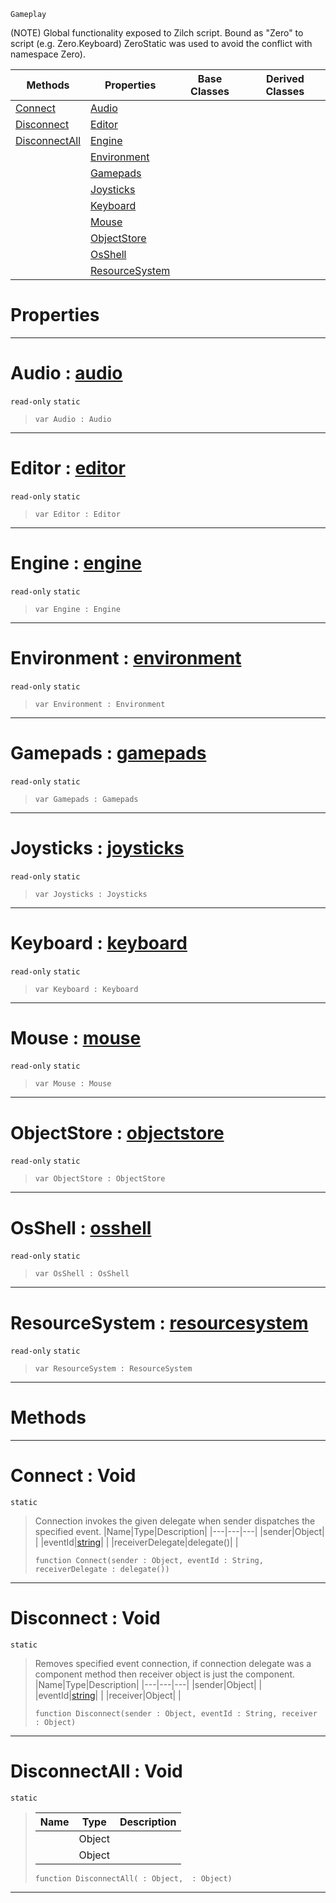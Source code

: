  `Gameplay`

(NOTE) Global functionality exposed to Zilch script. Bound as "Zero" to script (e.g. Zero.Keyboard) ZeroStatic was used to avoid the conflict with namespace Zero).

|Methods|Properties|Base Classes|Derived Classes|
|---|---|---|---|
|[ Connect](https://github.com/zeroengineteam/ZeroDocs/code_reference/class_reference/zero.markdown#connect-void)|[ Audio](https://github.com/zeroengineteam/ZeroDocs/code_reference/class_reference/zero.markdown#audio-zero-engine-docume)| | |
|[ Disconnect](https://github.com/zeroengineteam/ZeroDocs/code_reference/class_reference/zero.markdown#disconnect-void)|[ Editor](https://github.com/zeroengineteam/ZeroDocs/code_reference/class_reference/zero.markdown#editor-zero-engine-docum)| | |
|[ DisconnectAll](https://github.com/zeroengineteam/ZeroDocs/code_reference/class_reference/zero.markdown#disconnectall-void)|[ Engine](https://github.com/zeroengineteam/ZeroDocs/code_reference/class_reference/zero.markdown#engine-zero-engine-docum)| | |
| |[ Environment](https://github.com/zeroengineteam/ZeroDocs/code_reference/class_reference/zero.markdown#environment-zero-engine)| | |
| |[ Gamepads](https://github.com/zeroengineteam/ZeroDocs/code_reference/class_reference/zero.markdown#gamepads-zero-engine-doc)| | |
| |[ Joysticks](https://github.com/zeroengineteam/ZeroDocs/code_reference/class_reference/zero.markdown#joysticks-zero-engine-do)| | |
| |[ Keyboard](https://github.com/zeroengineteam/ZeroDocs/code_reference/class_reference/zero.markdown#keyboard-zero-engine-doc)| | |
| |[ Mouse](https://github.com/zeroengineteam/ZeroDocs/code_reference/class_reference/zero.markdown#mouse-zero-engine-docume)| | |
| |[ ObjectStore](https://github.com/zeroengineteam/ZeroDocs/code_reference/class_reference/zero.markdown#objectstore-zero-engine)| | |
| |[ OsShell](https://github.com/zeroengineteam/ZeroDocs/code_reference/class_reference/zero.markdown#osshell-zero-engine-docu)| | |
| |[ ResourceSystem](https://github.com/zeroengineteam/ZeroDocs/code_reference/class_reference/zero.markdown#resourcesystem-zero-engi)| | |


 #  Properties


---  
 #  Audio : [audio](https://github.com/zeroengineteam/ZeroDocs/code_reference/class_reference/audio.markdown)

 `read-only` `static`

> 
> ``` lang=cpp, name=Zilch
> var Audio : Audio


---  
 #  Editor : [editor](https://github.com/zeroengineteam/ZeroDocs/code_reference/class_reference/editor.markdown)

 `read-only` `static`

> 
> ``` lang=cpp, name=Zilch
> var Editor : Editor


---  
 #  Engine : [engine](https://github.com/zeroengineteam/ZeroDocs/code_reference/class_reference/engine.markdown)

 `read-only` `static`

> 
> ``` lang=cpp, name=Zilch
> var Engine : Engine


---  
 #  Environment : [environment](https://github.com/zeroengineteam/ZeroDocs/code_reference/class_reference/environment.markdown)

 `read-only` `static`

> 
> ``` lang=cpp, name=Zilch
> var Environment : Environment


---  
 #  Gamepads : [gamepads](https://github.com/zeroengineteam/ZeroDocs/code_reference/class_reference/gamepads.markdown)

 `read-only` `static`

> 
> ``` lang=cpp, name=Zilch
> var Gamepads : Gamepads


---  
 #  Joysticks : [joysticks](https://github.com/zeroengineteam/ZeroDocs/code_reference/class_reference/joysticks.markdown)

 `read-only` `static`

> 
> ``` lang=cpp, name=Zilch
> var Joysticks : Joysticks


---  
 #  Keyboard : [keyboard](https://github.com/zeroengineteam/ZeroDocs/code_reference/class_reference/keyboard.markdown)

 `read-only` `static`

> 
> ``` lang=cpp, name=Zilch
> var Keyboard : Keyboard


---  
 #  Mouse : [mouse](https://github.com/zeroengineteam/ZeroDocs/code_reference/class_reference/mouse.markdown)

 `read-only` `static`

> 
> ``` lang=cpp, name=Zilch
> var Mouse : Mouse


---  
 #  ObjectStore : [objectstore](https://github.com/zeroengineteam/ZeroDocs/code_reference/class_reference/objectstore.markdown)

 `read-only` `static`

> 
> ``` lang=cpp, name=Zilch
> var ObjectStore : ObjectStore


---  
 #  OsShell : [osshell](https://github.com/zeroengineteam/ZeroDocs/code_reference/class_reference/osshell.markdown)

 `read-only` `static`

> 
> ``` lang=cpp, name=Zilch
> var OsShell : OsShell


---  
 #  ResourceSystem : [resourcesystem](https://github.com/zeroengineteam/ZeroDocs/code_reference/class_reference/resourcesystem.markdown)

 `read-only` `static`

> 
> ``` lang=cpp, name=Zilch
> var ResourceSystem : ResourceSystem


---  
 #  Methods


---  
 #  Connect : Void

 `static`

> Connection invokes the given delegate when sender dispatches the specified event.
> |Name|Type|Description|
> |---|---|---|
> |sender|Object| |
> |eventId|[string](https://github.com/zeroengineteam/ZeroDocs/code_reference/zilch_base_types/string.markdown)| |
> |receiverDelegate|delegate()| |
> ``` lang=cpp, name=Zilch
> function Connect(sender : Object, eventId : String, receiverDelegate : delegate())
> ``` 


---  
 #  Disconnect : Void

 `static`

> Removes specified event connection, if connection delegate was a component method then receiver object is just the component.
> |Name|Type|Description|
> |---|---|---|
> |sender|Object| |
> |eventId|[string](https://github.com/zeroengineteam/ZeroDocs/code_reference/zilch_base_types/string.markdown)| |
> |receiver|Object| |
> ``` lang=cpp, name=Zilch
> function Disconnect(sender : Object, eventId : String, receiver : Object)
> ``` 


---  
 #  DisconnectAll : Void

 `static`

> 
> |Name|Type|Description|
> |---|---|---|
> ||Object| |
> ||Object| |
> ``` lang=cpp, name=Zilch
> function DisconnectAll( : Object,  : Object)
> ``` 


---  
 

 